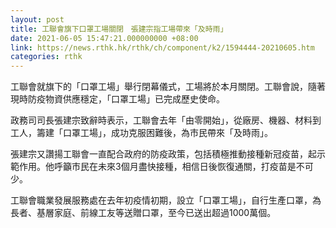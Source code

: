 ```yaml
---
layout: post
title: 工聯會旗下口罩工場關閉　張建宗指工場帶來「及時雨」
date: 2021-06-05 15:47:21.000000000 +08:00
link: https://news.rthk.hk/rthk/ch/component/k2/1594444-20210605.htm
categories: rthk
---
```


工聯會就旗下的「口罩工場」舉行閉幕儀式，工場將於本月關閉。工聯會說，隨著現時防疫物資供應穩定，「口罩工場」已完成歷史使命。

政務司司長張建宗致辭時表示，工聯會去年「由零開始」，從廠房、機器、材料到工人，籌建「口罩工場」，成功克服困難後，為市民帶來「及時雨」。

張建宗又讚揚工聯會一直配合政府的防疫政策，包括積極推動接種新冠疫苗，起示範作用。他呼籲市民在未來3個月盡快接種，相信日後恢復通關，打疫苗是不可少。

工聯會職業發展服務處在去年初疫情初期，設立「口罩工場」，自行生產口罩，為長者、基層家庭、前線工友等送贈口罩，至今已送出超過1000萬個。
